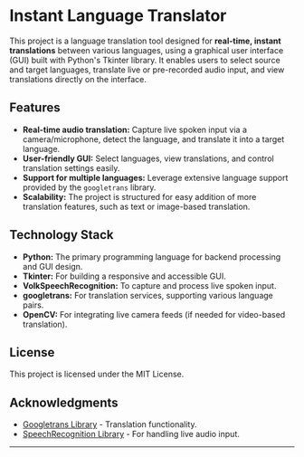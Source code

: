 # Instant Language Translator

This project is a language translation tool designed for **real-time, instant translations** between various languages, using a graphical user interface (GUI) built with Python's Tkinter library. It enables users to select source and target languages, translate live or pre-recorded audio input, and view translations directly on the interface.

## Features

- **Real-time audio translation:** Capture live spoken input via a camera/microphone, detect the language, and translate it into a target language.
- **User-friendly GUI:** Select languages, view translations, and control translation settings easily.
- **Support for multiple languages:** Leverage extensive language support provided by the `googletrans` library.
- **Scalability:** The project is structured for easy addition of more translation features, such as text or image-based translation.

## Technology Stack

- **Python:** The primary programming language for backend processing and GUI design.
- **Tkinter:** For building a responsive and accessible GUI.
- **VolkSpeechRecognition:** To capture and process live spoken input.
- **googletrans:** For translation services, supporting various language pairs.
- **OpenCV:** For integrating live camera feeds (if needed for video-based translation).
  
## License

This project is licensed under the MIT License.

## Acknowledgments

- [Googletrans Library](https://py-googletrans.readthedocs.io/en/latest/) - Translation functionality.
- [SpeechRecognition Library](https://pypi.org/project/SpeechRecognition/) - For handling live audio input.

---
